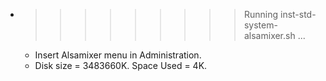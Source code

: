 * >>>>>>>>> Running inst-std-system-alsamixer.sh ...
  * Insert Alsamixer menu in Administration.
  * Disk size = 3483660K. Space Used = 4K.
